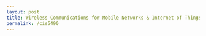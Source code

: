 ```yaml
---
layout: post
title: Wireless Communications for Mobile Networks & Internet of Things
permalink: /cis5490
---
```


